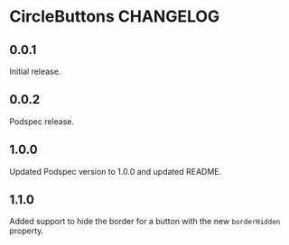# CircleButtons CHANGELOG

## 0.0.1

Initial release.

## 0.0.2

Podspec release.

## 1.0.0

Updated Podspec version to 1.0.0 and updated README.

## 1.1.0

Added support to hide the border for a button with the new `borderHidden` property.

